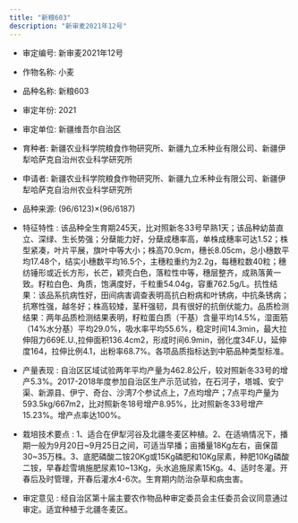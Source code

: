 ```yaml
---
title: "新粮603"
description: "新审麦2021年12号"
---
```

* 审定编号:  新审麦2021年12号

*  作物名称:  小麦

*  品种名称:  新粮603

*  审定年份:  2021

*  审定单位:  新疆维吾尔自治区

* 育种者:  新疆农业科学院粮食作物研究所、新疆九立禾种业有限公司、新疆伊犁哈萨克自治州农业科学研究所

*  申请者:  新疆农业科学院粮食作物研究所、新疆九立禾种业有限公司、新疆伊犁哈萨克自治州农业科学研究所

*  品种来源:  (96/6123)×(96/6187)

*  特征特性 : 
该品种全生育期245天，比对照新冬33号早熟1天；该品种幼苗直立、深绿、生长势强；分蘖能力好，分蘖成穗率高，单株成穗率可达1.52；株型紧凑，叶片平展，旗叶中等大小；株高70.9cm，穗长8.05cm，总小穗数平均17.48个，结实小穗数平均16.5个，主穗粒重约为2.2g，每穗粒数40粒；穗纺锤形或近长方形，长芒，颖壳白色，落粒性中等，穗层整齐，成熟落黄一致。籽粒白色、角质，饱满度好，千粒重54.04g，容重762.5g/L。抗性结果：该品系抗病性好，田间病害调查表明高抗白粉病和叶锈病，中抗条锈病；抗寒性强，越冬好；株高较矮，茎秆强韧，具有很好的抗倒伏能力。品质检测结果：两年品质检测结果表明，籽粒蛋白质（干基）含量平均14.5%，湿面筋（14%水分基）平均29.0%，吸水率平均55.6%，稳定时间14.3min，最大拉伸阻力669E.U.,拉伸面积136.4cm2，形成时间6.9min，弱化度34F.U，延伸度164，拉伸比例4.1，出粉率68.7%。各项品质指标达到中筋品种类型标准。
 
*  产量表现 : 
自治区区域试验两年平均产量为462.8公斤，较对照新冬33号的增产5.3%。2017-2018年度参加自治区生产示范试验，在石河子，塔城、安宁渠、新源县、伊宁、奇台、沙湾7个参试点上，7点均增产；7点平均产量为593.5kg/667m2，比对照新冬18号增产8.95%，比对照新冬33号增产15.23%。增产点率达100%。

*  栽培技术要点 : 
1、适合在伊犁河谷及北疆冬麦区种植。2、在适墒情况下，播期一般为9月20日~9月25日之间，可适当早播；亩播量18Kg左右，亩保苗30~35万株。3、底肥磷酸二铵20Kg或15Kg磷肥和10Kg尿素，种肥10Kg磷酸二铵，早春趁雪墒施肥尿素10~13Kg，头水追施尿素15Kg。4、适时冬灌。开春后及时管理，开春后灌水4-6次。生育期内防治杂草和病虫害。

*  审定意见 : 
经自治区第十届主要农作物品种审定委员会主任委员会议同意通过审定。适宜种植于北疆冬麦区。
